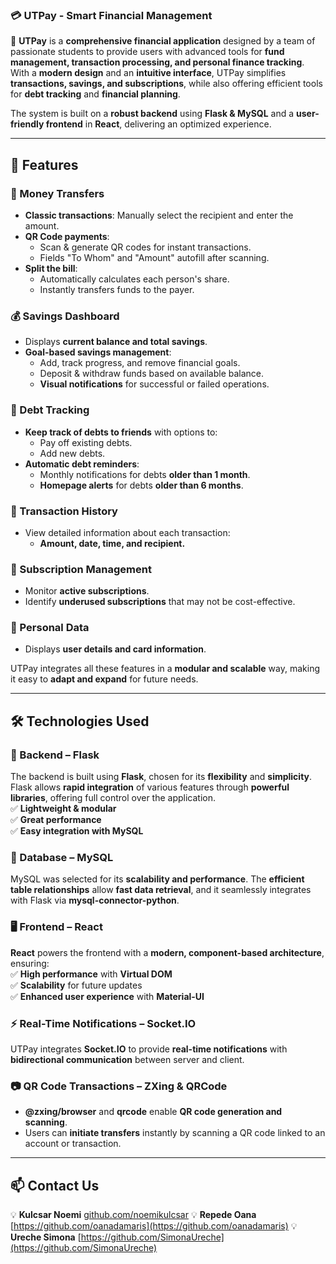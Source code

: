 ### **💳 UTPay - Smart Financial Management**  

🚀 **UTPay** is a **comprehensive financial application** designed by a team of passionate students to provide users with advanced tools for **fund management, transaction processing, and personal finance tracking**.  
With a **modern design** and an **intuitive interface**, UTPay simplifies **transactions, savings, and subscriptions**, while also offering efficient tools for **debt tracking** and **financial planning**.  

The system is built on a **robust backend** using **Flask & MySQL** and a **user-friendly frontend** in **React**, delivering an optimized experience.  

---

## **🌟 Features**  

### **💸 Money Transfers**  
- **Classic transactions**: Manually select the recipient and enter the amount.  
- **QR Code payments**:  
  - Scan & generate QR codes for instant transactions.  
  - Fields "To Whom" and "Amount" autofill after scanning.  
- **Split the bill**:  
  - Automatically calculates each person's share.  
  - Instantly transfers funds to the payer.  

### **💰 Savings Dashboard**  
- Displays **current balance and total savings**.  
- **Goal-based savings management**:  
  - Add, track progress, and remove financial goals.  
  - Deposit & withdraw funds based on available balance.  
  - **Visual notifications** for successful or failed operations.  

### **📑 Debt Tracking**  
- **Keep track of debts to friends** with options to:  
  - Pay off existing debts.  
  - Add new debts.  
- **Automatic debt reminders**:  
  - Monthly notifications for debts **older than 1 month**.  
  - **Homepage alerts** for debts **older than 6 months**.  

### **📜 Transaction History**  
- View detailed information about each transaction:  
  - **Amount, date, time, and recipient.**  

### **📆 Subscription Management**  
- Monitor **active subscriptions**.  
- Identify **underused subscriptions** that may not be cost-effective.  

### **🙍 Personal Data**  
- Displays **user details and card information**.  

UTPay integrates all these features in a **modular and scalable** way, making it easy to **adapt and expand** for future needs.  

---

## **🛠️ Technologies Used**  

### **🔗 Backend – Flask**  
The backend is built using **Flask**, chosen for its **flexibility** and **simplicity**. Flask allows **rapid integration** of various features through **powerful libraries**, offering full control over the application.  
✅ **Lightweight & modular**  
✅ **Great performance**  
✅ **Easy integration with MySQL**  

### **💾 Database – MySQL**  
MySQL was selected for its **scalability and performance**. The **efficient table relationships** allow **fast data retrieval**, and it seamlessly integrates with Flask via **mysql-connector-python**.  

### **🖥️ Frontend – React**  
**React** powers the frontend with a **modern, component-based architecture**, ensuring:  
✅ **High performance** with **Virtual DOM**  
✅ **Scalability** for future updates  
✅ **Enhanced user experience** with **Material-UI**  

### **⚡ Real-Time Notifications – Socket.IO**  
UTPay integrates **Socket.IO** to provide **real-time notifications** with **bidirectional communication** between server and client.  

### **📷 QR Code Transactions – ZXing & QRCode**  
- **@zxing/browser** and **qrcode** enable **QR code generation and scanning**.  
- Users can **initiate transfers** instantly by scanning a QR code linked to an account or transaction.  

---

## **📫 Contact Us**  
💡 **Kulcsar Noemi** [github.com/noemikulcsar](https://github.com/noemikulcsar)
💡 **Repede Oana** [https://github.com/oanadamaris](https://github.com/oanadamaris)
💡 **Ureche Simona** [https://github.com/SimonaUreche](https://github.com/SimonaUreche)
